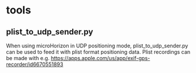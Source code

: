 # tools

## plist_to_udp_sender.py
When using microHorizon in UDP positioning mode, plist_to_udp_sender.py can be used to feed it with plist format positioning data. Plist recordings can be made with e.g. https://apps.apple.com/us/app/exif-gps-recorder/id6670551893
